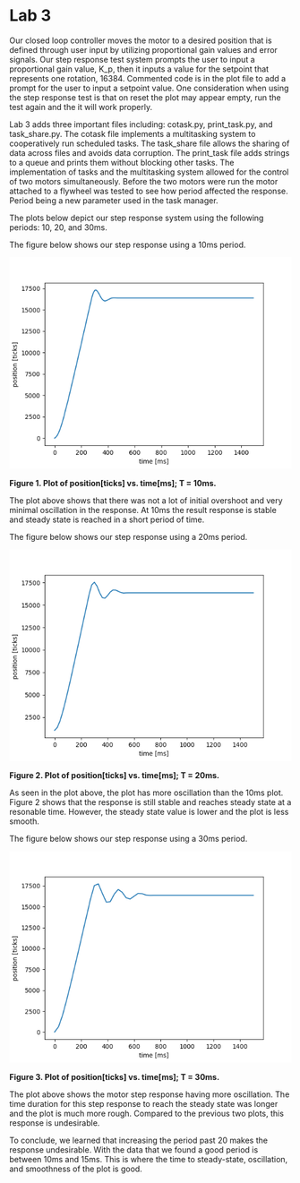 # Lab 3

Our closed loop controller moves the motor to a desired position that is defined through user input by utilizing
proportional gain values and error signals. Our step response test system prompts the user to input a proportional
gain value, K_p, then it inputs a value for the setpoint that represents one rotation, 16384. Commented code is in
the plot file to add a prompt for the user to input a setpoint value. One consideration when using the step
response test is that on reset the plot may appear empty, run the test again and the it will work properly.

Lab 3 adds three important files including: cotask.py, print_task.py, and task_share.py. The cotask file implements
a multitasking system to cooperatively run scheduled tasks. The task_share file allows the sharing of data across
files and avoids data corruption. The print_task file adds strings to a queue and prints them without blocking
other tasks. The implementation of tasks and the multitasking system allowed for the control of two motors 
simultaneously. Before the two motors were run the motor attached to a flywheel was tested to see how period
affected the response. Period being a new parameter used in the task manager.

The plots below depict our step response system using the following periods: 10, 20, and 30ms.


The figure below shows our step response using a 10ms period.

![alt text](T=10.png)

**Figure 1. Plot of position[ticks] vs. time[ms]; T = 10ms.**

The plot above shows that there was not a lot of initial overshoot and very minimal oscillation in the response. 
At 10ms the result response is stable and steady state is reached in a short period of time.

The figure below shows our step response using a 20ms period.

![alt text](T=20.png)

**Figure 2. Plot of position[ticks] vs. time[ms]; T = 20ms.**

As seen in the plot above, the plot has more oscillation than the 10ms plot. Figure 2 shows that the response
is still stable and reaches steady state at a resonable time. However, the steady state value is lower and the 
plot is less smooth.

The figure below shows our step response using a 30ms period.

![alt text](T=30.png)

**Figure 3. Plot of position[ticks] vs. time[ms]; T = 30ms.**

The plot above shows the motor step response having more oscillation. The time duration for this step response
to reach the steady state was longer and the plot is much more rough. Compared to the previous two plots,
this response is undesirable.

To conclude, we learned that increasing the period past 20 makes the response undesirable. With the data that
we found a good period is between 10ms and 15ms. This is where the time to steady-state, oscillation, and
smoothness of the plot is good.